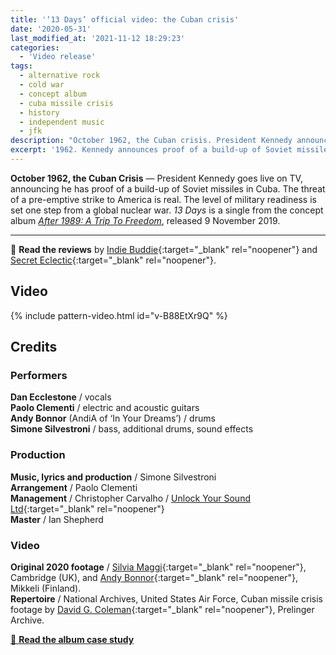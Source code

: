 ```yaml
---
title: '‘13 Days’ official video: the Cuban crisis'
date: '2020-05-31'
last_modified_at: '2021-11-12 18:29:23'
categories:
  - 'Video release'
tags:
  - alternative rock
  - cold war
  - concept album
  - cuba missile crisis
  - history
  - independent music
  - jfk
description: "October 1962, the Cuban crisis. President Kennedy announces proof of a build-up of Soviet missiles on the island. The world is one step from nuclear war."
excerpt: '1962. Kennedy announces proof of a build-up of Soviet missiles in Cuba. The world is one step from nuclear war.'
---
```

**October 1962, the Cuban Crisis** — President Kennedy goes live on TV, announcing he has proof of a build-up of Soviet missiles in Cuba. The threat of a pre-emptive strike to America is real. The level of military readiness is set one step from a global nuclear war. _13 Days_ is a single from the concept album [_After 1989: A Trip To Freedom_](/work/sound-design/after-1989/), released 9 November 2019.

---

🔗 **Read the reviews** by [Indie Buddie](http://www.indiebuddie.com/indie-quick-picks-41/){:target="_blank" rel="noopener"} and [Secret Eclectic](https://secreteclectic.com/2020/08/02/minutes-to-midnight-13-days/){:target="_blank" rel="noopener"}.

## Video

{% include pattern-video.html id="v-B88EtXr9Q" %}

## Credits

### Performers

**Dan Ecclestone** / vocals  
**Paolo Clementi** / electric and acoustic guitars  
**Andy Bonnor** (AndiA of ‘In Your Dreams’) / drums  
**Simone Silvestroni** / bass, additional drums, sound effects  

### Production

**Music, lyrics and production** / Simone Silvestroni  
**Arrangement** / Paolo Clementi  
**Management** / Christopher Carvalho / [Unlock Your Sound Ltd](https://unlockyoursound.com/){:target="_blank" rel="noopener"}  
**Master** / Ian Shepherd  

### Video

**Original 2020 footage** / [Silvia Maggi](https://silviamaggidesign.com/){:target="_blank" rel="noopener"}, Cambridge (UK), and [Andy Bonnor](https://linktr.ee/Andia){:target="_blank" rel="noopener"}, Mikkeli (Finland).  
**Repertoire** / National Archives, United States Air Force, Cuban missile crisis footage by [David G. Coleman](https://historyinpieces.com/){:target="_blank" rel="noopener"}, Prelinger Archive.


<div class="text-center my-5 py-3">
  <a class="btn btn-lg btn-m2m btn-m2m-cta py-3 px-4 fw-bold" href="/work/sound-design/after-1989/" title="Read the album case study"><span class="text-uppercase fs-4">🔗 <strong class="d-inline-block ms-1">Read the album case study</strong></span></a>
</div>